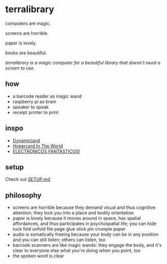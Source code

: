 # terralibrary

computers are magic.

screens are horrible.

paper is lovely.

books are beautiful.

*terralibrary is a magic computer for a beautiful library that doesn't need a screen to use.*

## how

- a barcode reader as magic wand
- raspberry pi as brain
- speaker to speak
- receipt printer to print

## inspo

- [Dynamicland](https://dynamicland.org/)
- [Hypercard In The World](https://tashian.com/articles/dynamicland/)
- [ELECTRONICOS FANTASTICOS!](https://www.electronicosfantasticos.com/)

## setup

Check out [SETUP.md](SETUP.md)

## philosophy

- screens are horrible because they demand visual and thus cognitive attention; they lock you into a place and bodily orientation
- paper is lovely because it moves around in space, has spatial affordances, and thus participates in psychospatial life; you can hide tuck fold unfold file page glue stick pin crumple paper
- audio is somatically freeing because your body can be in any position and you can still listen; others can listen, too
- barcode scanners are like magic wands: they engage the body, and it's clear to everyone else what you're doing when you point, too
- the spoken word is clear

